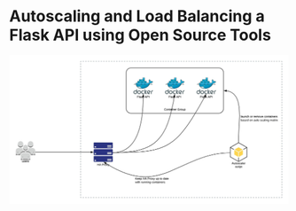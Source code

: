 # Autoscaling and Load Balancing a Flask API using Open Source Tools

![Architecture Diagram](./res/main%20diagram.jpeg)